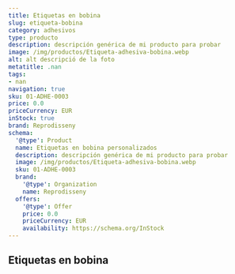 ```yaml
---
title: Etiquetas en bobina
slug: etiqueta-bobina
category: adhesivos
type: producto
description: descripción genérica de mi producto para probar
image: /img/productos/Etiqueta-adhesiva-bobina.webp
alt: alt descripció de la foto
metatitle: .nan
tags:
- nan
navigation: true
sku: 01-ADHE-0003
price: 0.0
priceCurrency: EUR
inStock: true
brand: Reprodisseny
schema:
  '@type': Product
  name: Etiquetas en bobina personalizados
  description: descripción genérica de mi producto para probar
  image: /img/productos/Etiqueta-adhesiva-bobina.webp
  sku: 01-ADHE-0003
  brand:
    '@type': Organization
    name: Reprodisseny
  offers:
    '@type': Offer
    price: 0.0
    priceCurrency: EUR
    availability: https://schema.org/InStock
---
```


## Etiquetas en bobina

